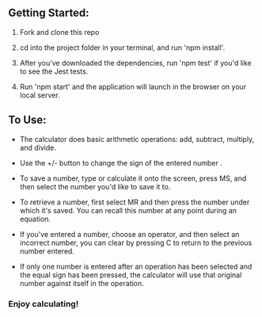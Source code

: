 ## Getting Started:

1. Fork and clone this repo

2. cd into the project folder in your terminal, and run 'npm install'.

3. After you've downloaded the dependencies, run 'npm test' if you'd like to see the Jest tests. 

4. Run 'npm start' and the application will launch in the browser on your local server.

## To Use:

- The calculator does basic arithmetic operations: add, subtract, multiply, and divide.

- Use the +/- button to change the sign of the entered number .

- To save a number, type or calculate it onto the screen, press MS, and then select the number you'd like to save it to. 

- To retrieve a number, first select MR and then press the number under which it's saved. You can recall this number at any point during an equation.

- If you've entered a number, choose an operator, and then select an incorrect number, you can clear by pressing C to return to the previous number entered. 

- If only one number is entered after an operation has been selected and the equal sign has been pressed, the calculator will use that original number against itself in the operation. 

### Enjoy calculating!
